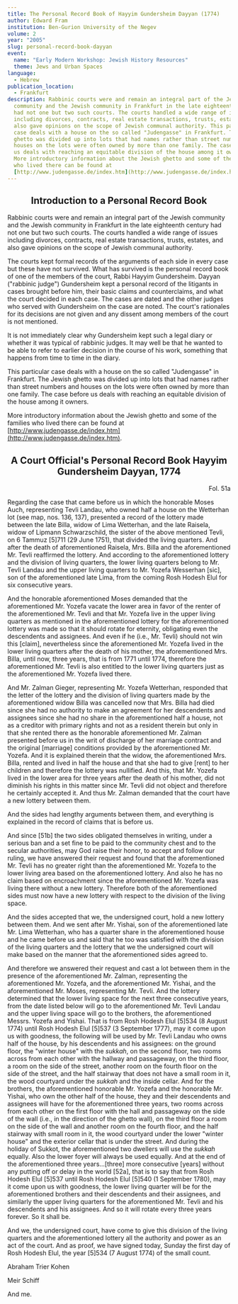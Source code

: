 ```yaml
---
title: The Personal Record Book of Hayyim Gundersheim Dayyan (1774)
author: Edward Fram
institution: Ben-Gurion University of the Negev
volume: 2
year: "2005"
slug: personal-record-book-dayyan
event:
  name: "Early Modern Workshop: Jewish History Resources"
  theme: Jews and Urban Spaces
language:
  - Hebrew
publication_location:
  - Frankfurt
description: Rabbinic courts were and remain an integral part of the Jewish
  community and the Jewish community in Frankfurt in the late eighteenth century
  had not one but two such courts. The courts handled a wide range of issues
  including divorces, contracts, real estate transactions, trusts, estates, and
  also gave opinions on the scope of Jewish communal authority. This particular
  case deals with a house on the so called "Judengasse" in Frankfurt. The Jewish
  ghetto was divided up into lots that had names rather than street numbers and
  houses on the lots were often owned by more than one family. The case before
  us deals with reaching an equitable division of the house among it owners.
  More introductory information about the Jewish ghetto and some of the families
  who lived there can be found at
  [http://www.judengasse.de/index.htm](http://www.judengasse.de/index.htm).
---
```

<h2 style="text-align: center">Introduction to a Personal Record Book</h2>

Rabbinic courts were and remain an integral part of the Jewish community and the Jewish community in Frankfurt in the late eighteenth century had not one but two such courts. The courts handled a wide range of issues including divorces, contracts, real estate transactions, trusts, estates, and also gave opinions on the scope of Jewish communal authority.

The courts kept formal records of the arguments of each side in every case but these have not survived. What has survived is the personal record book of one of the members of the court, Rabbi Hayyim Gundersheim. Dayyan ("rabbinic judge") Gundersheim kept a personal record of the litigants in cases brought before him, their basic claims and counterclaims, and what the court decided in each case. The cases are dated and the other judges who served with Gundersheim on the case are noted. The court's rationales for its decisions are not given and any dissent among members of the court is not mentioned.

It is not immediately clear why Gundersheim kept such a legal diary or whether it was typical of rabbinic judges. It may well be that he wanted to be able to refer to earlier decision in the course of his work, something that happens from time to time in the diary.

This particular case deals with a house on the so called "Judengasse" in Frankfurt. The Jewish ghetto was divided up into lots that had names rather than street numbers and houses on the lots were often owned by more than one family. The case before us deals with reaching an equitable division of the house among it owners.

More introductory information about the Jewish ghetto and some of the families who lived there can be found at [http://www.judengasse.de/index.htm](http://www.judengasse.de/index.htm).

<h2 style="text-align: center">A Court Official's Personal Record Book Hayyim Gundersheim Dayyan, 1774</h2><p style="text-align: right">Fol. 51a</p>

Regarding the case that came before us in which the honorable Moses Auch, representing Tevli Landau, who owned half a house on the Wetterhan lot (see map, nos. 136, 137), presented a record of the lottery made between the late Billa, widow of Lima Wetterhan, and the late Raisela, widow of Lipmann Schwarzschild, the sister of the above mentioned Tevli, on 6 Tammuz \[5\]711 (29 June 1751), that divided the living quarters. And after the death of aforementioned Raisela, Mrs. Billa and the aforementioned Mr. Tevli reaffirmed the lottery. And according to the aforementioned lottery and the division of living quarters, the lower living quarters belong to Mr. Tevli Landau and the upper living quarters to Mr. Yozefa Wesserhan \[sic\], son of the aforementioned late Lima, from the coming Rosh Hodesh Elul for six consecutive years.

And the honorable aforementioned Moses demanded that the aforementioned Mr. Yozefa vacate the lower area in favor of the renter of the aforementioned Mr. Tevli and that Mr. Yozefa live in the upper living quarters as mentioned in the aforementioned lottery for the aforementioned lottery was made so that it should rotate for eternity, obligating even the descendents and assignees. And even if he (i.e., Mr. Tevli) should not win this \[claim\], nevertheless since the aforementioned Mr. Yozefa lived in the lower living quarters after the death of his mother, the aforementioned Mrs. Billa, until now, three years, that is from 1771 until 1774, therefore the aforementioned Mr. Tevli is also entitled to the lower living quarters just as the aforementioned Mr. Yozefa lived there.

And Mr. Zalman Gieger, representing Mr. Yozefa Wetterhan, responded that the letter of the lottery and the division of living quarters made by the aforementioned widow Billa was cancelled now that Mrs. Billa had died since she had no authority to make an agreement for her descendents and assignees since she had no share in the aforementioned half a house, not as a creditor with primary rights and not as a resident therein but only in that she rented there as the honorable aforementioned Mr. Zalman presented before us in the writ of discharge of her marriage contract and the original \[marriage\] conditions provided by the aforementioned Mr. Yozefa. And it is explained therein that the widow, the aforementioned Mrs. Billa, rented and lived in half the house and that she had to give \[rent\] to her children and therefore the lottery was nullified. And this, that Mr. Yozefa lived in the lower area for three years after the death of his mother, did not diminish his rights in this matter since Mr. Tevli did not object and therefore he certainly accepted it. And thus Mr. Zalman demanded that the court have a new lottery between them.

And the sides had lengthy arguments between them, and everything is explained in the record of claims that is before us.

And since \[51b\] the two sides obligated themselves in writing, under a serious ban and a set fine to be paid to the community chest and to the secular authorities, may God raise their honor, to accept and follow our ruling, we have answered their request and found that the aforementioned Mr. Tevli has no greater right than the aforementioned Mr. Yozefa to the lower living area based on the aforementioned lottery. And also he has no claim based on encroachment since the aforementioned Mr. Yozefa was living there without a new lottery. Therefore both of the aforementioned sides must now have a new lottery with respect to the division of the living space.

And the sides accepted that we, the undersigned court, hold a new lottery between them. And we sent after Mr. Yishai, son of the aforementioned late Mr. Lima Wetterhan, who has a quarter share in the aforementioned house and he came before us and said that he too was satisfied with the division of the living quarters and the lottery that we the undersigned court will make based on the manner that the aforementioned sides agreed to.

And therefore we answered their request and cast a lot between them in the presence of the aforementioned Mr. Zalman, representing the aforementioned Mr. Yozefa, and the aforementioned Mr. Yishai, and the aforementioned Mr. Moses, representing Mr. Tevli. And the lottery determined that the lower living space for the next three consecutive years, from the date listed below will go to the aforementioned Mr. Tevli Landau and the upper living space will go to the brothers, the aforementioned Messrs. Yozefa and Yishai. That is from Rosh Hodesh Elul \[5\]534 (8 August 1774) until Rosh Hodesh Elul \[5\]537 (3 September 1777), may it come upon us with goodness, the following will be used by Mr. Tevli Landau who owns half of the house, by his descendents and his assignees: on the ground floor, the "winter house" with the _sukkah_, on the second floor, two rooms across from each other with the hallway and passageway, on the third floor, a room on the side of the street, another room on the fourth floor on the side of the street, and the half stairway that does not have a small room in it, the wood courtyard under the _sukkah_ and the inside cellar. And for the brothers, the aforementioned honorable Mr. Yozefa and the honorable Mr. Yishai, who own the other half of the house, they and their descendents and assignees will have for the aforementioned three years, two rooms across from each other on the first floor with the hall and passageway on the side of the wall (i.e., in the direction of the ghetto wall), on the third floor a room on the side of the wall and another room on the fourth floor, and the half stairway with small room in it, the wood courtyard under the lower "winter house" and the exterior cellar that is under the street. And during the holiday of Sukkot, the aforementioned two dwellers will use the _sukkah_ equally. Also the lower foyer will always be used equally. And at the end of the aforementioned three years...\[three\] more consecutive \[years\] without any putting off or delay in the world \[52a\], that is to say that from Rosh Hodesh Elul \[5\]537 until Rosh Hodesh Elul \[5\]540 (1 September 1780), may it come upon us with goodness, the lower living quarter will be for the aforementioned brothers and their descendents and their assignees, and similarly the upper living quarters for the aforementioned Mr. Tevli and his descendents and his assignees. And so it will rotate every three years forever. So it shall be.

And we, the undersigned court, have come to give this division of the living quarters and the aforementioned lottery all the authority and power as an act of the court. And as proof, we have signed today, Sunday the first day of Rosh Hodesh Elul, the year \[5\]534 (7 August 1774) of the small count.

Abraham Trier Kohen

Meir Schiff

And me.